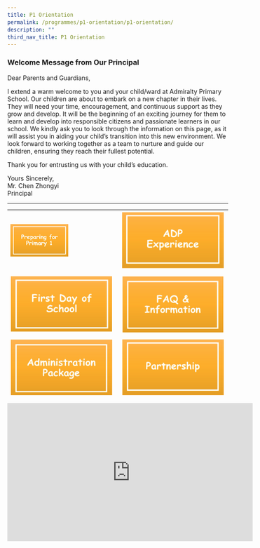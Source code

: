 ```yaml
---
title: P1 Orientation
permalink: /programmes/p1-orientation/p1-orientation/
description: ""
third_nav_title: P1 Orientation
---
```

### Welcome Message from Our Principal

Dear Parents and Guardians,  

I extend a warm welcome to you and your child/ward at Admiralty Primary School.&nbsp;Our children are about to embark on a new chapter in their lives. They will need your time, encouragement, and continuous support as they grow and develop. It will be the beginning of an exciting journey for them to learn and develop into responsible citizens and passionate learners in our school. We kindly ask you to look through the information on this page, as it will assist you in aiding your child’s transition into this new environment.
We look forward to working together as a team to nurture and guide our children, ensuring they reach their fullest potential.

Thank you for entrusting us with your child’s education.



Yours Sincerely, <br>
Mr. Chen Zhongyi <br>
Principal

***

<table align="center" height="427" width="492">
  <tbody>
    <tr>
      <td height="139" width="246"><a href="https://www.admiraltypri.moe.edu.sg/programmes/p1-orientation/preparing-for-primary-1/"><img alt="" height="74" width="132" src="/images/preparing%20for%20primary%201.png"></a></td>
      <td width="240"><a href="https://www.admiraltypri.moe.edu.sg/programmes/p1-orientation/adp-experience/"><img alt="" height="128" width="232" src="/images/ADP.png"></a></td>
    </tr>
    <tr>
      <td height="140"><a href="https://www.admiraltypri.moe.edu.sg/programmes/p1-orientation/first-day-of-school/"><img alt="" height="126" width="232" src="/images/first day of school.png"></a></td>
      <td><a href="https://www.admiraltypri.moe.edu.sg/programmes/p1-orientation/orientation-frequently-asked-questions/"><img alt="" height="129" width="232" src="/images/FAQ.png"></a></td>
    </tr>
    <tr>
      <td height="138"><a href="https://www.admiraltypri.moe.edu.sg/programmes/p1-orientation/p1-administration-package/"><img alt="" height="127" width="234" src="/images/administration package.png"></a></td>
      <td><a href="https://www.admiraltypri.moe.edu.sg/programmes/p1-orientation/partnership/"><img alt="" height="127" width="232" src="/images/partnership.png"></a></td>
    </tr>
  </tbody>
</table>

<center><iframe width="560" height="315" src="https://www.youtube.com/embed/2x0qTnb_WzQ" title="YouTube video player" frameborder="0" allow="accelerometer; autoplay; clipboard-write; encrypted-media; gyroscope; picture-in-picture" allowfullscreen=""></iframe></center>